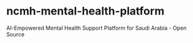 # ncmh-mental-health-platform
AI-Empowered Mental Health Support Platform for Saudi Arabia - Open Source
